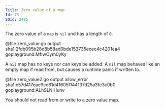 ```yaml
---
Title: Zero value of a map
Id: 73
SOId: 2485
---
```

The zero value of a `map` is `nil` and has a length of `0`.

@file zero_value.go output sha1:2fdb095b28d8b58ad0bde153735ecec4c4201ea4 goplayground:MfIwOym0yKy

A `nil` map has no keys nor can keys be added. A `nil` map behaves like an empty map if read from, but causes a runtime panic if written to.

@file zero_value2.go output allow_error sha1:e57d417eae9ce61d41605f144137d25a3fe3c0b0 goplayground:ALhSLNlHunv

You should not read from or write to a zero value map.

